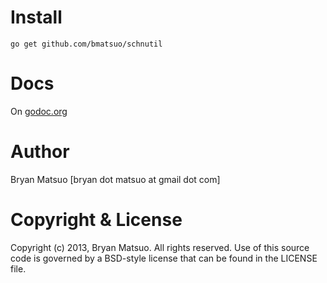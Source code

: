 [godoc.org]: http://godoc.org/github.com/bmatsuo/schnutil/ "godoc.org"

Install
=======

    go get github.com/bmatsuo/schnutil

Docs
====

On [godoc.org][]

Author
======

Bryan Matsuo [bryan dot matsuo at gmail dot com]

Copyright & License
===================

Copyright (c) 2013, Bryan Matsuo.
All rights reserved.
Use of this source code is governed by a BSD-style license that can be
found in the LICENSE file.
